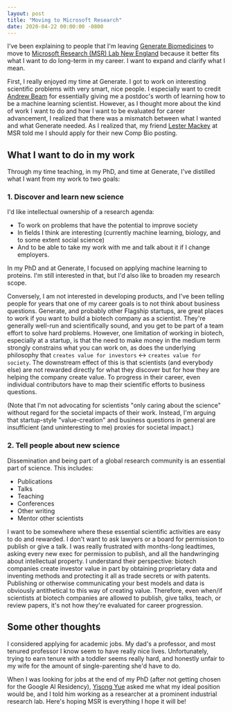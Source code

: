 ```yaml
---
layout: post
title: "Moving to Microsoft Research"
date: 2020-04-22 00:00:00 -0800
---
```


I've been explaining to people that I'm leaving [Generate Biomedicines](https://generatebiomedicines.com/) to move to [Microsoft Research (MSR) Lab New England](https://www.microsoft.com/en-us/research/lab/microsoft-research-new-england/) because it better fits what I want to do long-term in my career. I want to expand and clarify what I mean. 

First, I really enjoyed my time at Generate. I got to work on interesting scientific problems with very smart, nice people. I especially want to credit [Andrew Beam](https://www.hsph.harvard.edu/andrew-beam/) for essentially giving me a postdoc's worth of learning how to be a machine learning scientist. However, as I thought more about the kind of work I want to do and how I want to be evaluated for career advancement, I realized that there was a mismatch between what I wanted and what Generate needed. As I realized that, my friend [Lester Mackey](https://www.microsoft.com/en-us/research/people/lmackey/) at MSR told me I should apply for their new Comp Bio posting. 

## What I want to do in my work

Through my time teaching, in my PhD, and time at Generate, I've distilled what I want from my work to two goals: 

### 1. Discover and learn new science

I'd like intellectual ownership of a research agenda:

- To work on problems that have the potential to improve society
- In fields I think are interesting (currently machine learning, biology, and to some extent social science)
- And to be able to take my work with me and talk about it if I change employers.

In my PhD and at Generate, I focused on applying machine learning to proteins. I'm still interested in that, but I'd also like to broaden my research scope. 

Conversely, I am not interested in developing products, and I've been telling people for years that one of my career goals is to not think about business questions. Generate, and probably other Flagship startups, are great places to work if you want to build a biotech company as a scientist. They're generally well-run and scientifically sound, and you get to be part of a team effort to solve hard problems. However, one limitation of working in biotech, especially at a startup, is that the need to make money in the medium term strongly constrains what you can work on, as does the underlying philosophy that `creates value for investors` &harr; `creates value for society`. The downstream effect of this is that scientists (and everybody else) are not rewarded directly for what they discover but for how they are helping the company create value. To progress in their career, even individual contributors have to map their scientific efforts to business questions. 

(Note that I'm not advocating for scientists "only caring about the science" without regard for the societal impacts of their work. Instead, I'm arguing that startup-style "value-creation" and business questions in general are insufficient (and uninteresting to me) proxies for societal impact.)

### 2. Tell people about new science

Dissemination and being part of a global research community is an essential part of science. This includes: 

- Publications
- Talks
- Teaching
- Conferences
- Other writing
- Mentor other scientists

I want to be somewhere where these essential scientific activities are easy to do and rewarded. I don't want to ask lawyers or a board for permission to publish or give a talk. I was really frustrated with months-long leadtimes, asking every new exec for permission to publish, and all the handwringing about intellectual property. I understand their perspective: biotech companies create investor value in part by obtaining proprietary data and inventing methods and protecting it all as trade secrets or with patents. Publishing or otherwise communicating your best models and data is obviously antithetical to this way of creating value. Therefore, even when/if scientists at biotech companies are allowed to publish, give talks, teach, or review papers, it's not how they're evaluated for career progression. 


## Some other thoughts

I considered applying for academic jobs. My dad's a professor, and most tenured professor I know seem to have really nice lives. Unfortunately, trying to earn tenure with a toddler seems really hard, and honestly unfair to my wife for the amount of single-parenting she'd have to do. 

When I was looking for jobs at the end of my PhD (after not getting chosen for the Google AI Residency), [Yisong Yue](http://www.yisongyue.com/index.php) asked me what my ideal position would be, and I told him working as a researcher at a prominent industrial research lab. Here's hoping MSR is everything I hope it will be!